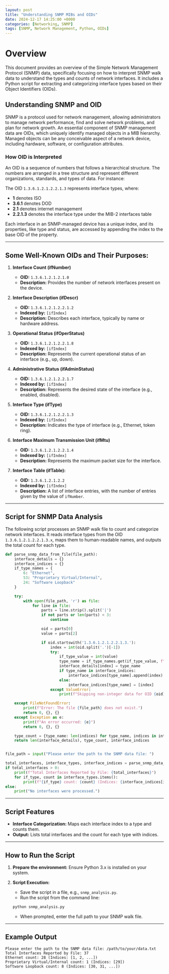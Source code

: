 ```yaml
---
layout: post
title: "Understanding SNMP MIBs and OIDs"
date: 2024-12-17 14:25:00 +0000
categories: [Networking, SNMP]
tags: [SNMP, Network Management, Python, OIDs]
---
```


# Overview

This document provides an overview of the Simple Network Management Protocol (SNMP) data, specifically focusing on how to interpret SNMP walk data to understand the types and counts of network interfaces. It includes a Python script for extracting and categorizing interface types based on their Object Identifiers (OIDs).

## Understanding SNMP and OID

SNMP is a protocol used for network management, allowing administrators to manage network performance, find and solve network problems, and plan for network growth. An essential component of SNMP management data are OIDs, which uniquely identify managed objects in a MIB hierarchy. Managed objects can be any conceivable aspect of a network device, including hardware, software, or configuration attributes.

### How OID is Interpreted

An OID is a sequence of numbers that follows a hierarchical structure. The numbers are arranged in a tree structure and represent different organizations, standards, and types of data. For instance:

The OID `1.3.6.1.2.1.2.2.1.3` represents interface types, where:

- **1** denotes ISO
- **3.6.1** denotes DOD
- **2.1** denotes internet management
- **2.2.1.3** denotes the interface type under the MIB-2 interfaces table

Each interface in an SNMP-managed device has a unique index, and its properties, like type and status, are accessed by appending the index to the base OID of the property.

---

## Some Well-Known OIDs and Their Purposes:

1. **Interface Count (ifNumber)**  
   - **OID:** `1.3.6.1.2.1.2.1.0`  
   - **Description:** Provides the number of network interfaces present on the device.

2. **Interface Description (ifDescr)**  
   - **OID:** `1.3.6.1.2.1.2.2.1.2`  
   - **Indexed by:** `[ifIndex]`  
   - **Description:** Describes each interface, typically by name or hardware address.

3. **Operational Status (ifOperStatus)**  
   - **OID:** `1.3.6.1.2.1.2.2.1.8`  
   - **Indexed by:** `[ifIndex]`  
   - **Description:** Represents the current operational status of an interface (e.g., up, down).

4. **Administrative Status (ifAdminStatus)**  
   - **OID:** `1.3.6.1.2.1.2.2.1.7`  
   - **Indexed by:** `[ifIndex]`  
   - **Description:** Represents the desired state of the interface (e.g., enabled, disabled).

5. **Interface Type (ifType)**  
   - **OID:** `1.3.6.1.2.1.2.2.1.3`  
   - **Indexed by:** `[ifIndex]`  
   - **Description:** Indicates the type of interface (e.g., Ethernet, token ring).

6. **Interface Maximum Transmission Unit (ifMtu)**  
   - **OID:** `1.3.6.1.2.1.2.2.1.4`  
   - **Indexed by:** `[ifIndex]`  
   - **Description:** Represents the maximum packet size for the interface.

7. **Interface Table (ifTable):**  
   - **OID:** `1.3.6.1.2.1.2.2`  
   - **Indexed by:** `[ifIndex]`  
   - **Description:** A list of interface entries, with the number of entries given by the value of `ifNumber`.

---

## Script for SNMP Data Analysis

The following script processes an SNMP walk file to count and categorize network interfaces. It reads interface types from the OID `1.3.6.1.2.1.2.2.1.3.x`, maps them to human-readable names, and outputs the total count for each type.

```python
def parse_snmp_data_from_file(file_path):
    interface_details = {}
    interface_indices = {}
    if_type_names = {
        6: "Ethernet",
        53: "Proprietary Virtual/Internal",
        24: "Software Loopback"
    }

    try:
        with open(file_path, 'r') as file:
            for line in file:
                parts = line.strip().split('|')
                if not parts or len(parts) < 3:
                    continue

                oid = parts[0]
                value = parts[2]

                if oid.startswith('1.3.6.1.2.1.2.2.1.3.'):
                    index = int(oid.split('.')[-1])
                    try:
                        if_type_value = int(value)
                        type_name = if_type_names.get(if_type_value, f"Unknown Type ({if_type_value})")
                        interface_details[index] = type_name
                        if type_name in interface_indices:
                            interface_indices[type_name].append(index)
                        else:
                            interface_indices[type_name] = [index]
                    except ValueError:
                        print(f"Skipping non-integer data for OID {oid}: {value}")

    except FileNotFoundError:
        print(f"Error: The file {file_path} does not exist.")
        return 0, {}, {}
    except Exception as e:
        print(f"An error occurred: {e}")
        return 0, {}, {}

    type_count = {type_name: len(indices) for type_name, indices in interface_indices.items()}
    return len(interface_details), type_count, interface_indices


file_path = input("Please enter the path to the SNMP data file: ")

total_interfaces, interface_types, interface_indices = parse_snmp_data_from_file(file_path)
if total_interfaces > 0:
    print(f"Total Interfaces Reported by File: {total_interfaces}")
    for if_type, count in interface_types.items():
        print(f"{if_type} count: {count} (Indices: {interface_indices[if_type]})")
else:
    print("No interfaces were processed.")
```

---

## Script Features

- **Interface Categorization:** Maps each interface index to a type and counts them.  
- **Output:** Lists total interfaces and the count for each type with indices.

---

## How to Run the Script

1. **Prepare the environment:** Ensure Python 3.x is installed on your system.

2. **Script Execution:**  
   - Save the script in a file, e.g., `snmp_analysis.py`.  
   - Run the script from the command line:

   ```bash
   python snmp_analysis.py
   ```

   - When prompted, enter the full path to your SNMP walk file.

---

## Example Output

```text
Please enter the path to the SNMP data file: /path/to/your/data.txt
Total Interfaces Reported by File: 37
Ethernet count: 28 (Indices: [1, 2, ...])
Proprietary Virtual/Internal count: 1 (Indices: [29])
Software Loopback count: 8 (Indices: [30, 31, ...])
```

